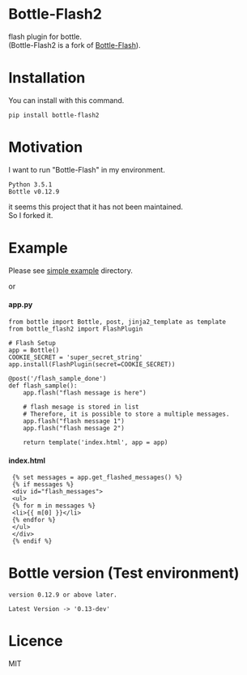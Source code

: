 # Bottle-Flash2
flash plugin for bottle.<br>
(Bottle-Flash2 is a fork of [Bottle-Flash](https://pypi.python.org/pypi/bottle-flash/)).

# Installation


You can install with this command.


	pip install bottle-flash2


# Motivation

I want to run "Bottle-Flash" in my environment.<br>

	Python 3.5.1
	Bottle v0.12.9

it seems this project that it has not been maintained.<br>
So I forked it.

# Example

Please see [simple example](./example/README.md) directory.

or

#### app.py

~~~~
from bottle import Bottle, post, jinja2_template as template
from bottle_flash2 import FlashPlugin

# Flash Setup
app = Bottle()
COOKIE_SECRET = 'super_secret_string'
app.install(FlashPlugin(secret=COOKIE_SECRET))

@post('/flash_sample_done')
def flash_sample():
    app.flash("flash message is here")
    
    # flash mesage is stored in list
    # Therefore, it is possible to store a multiple messages.
    app.flash("flash message 1")
    app.flash("flash message 2")
        
    return template('index.html', app = app)

~~~~

#### index.html

~~~~
 {% set messages = app.get_flashed_messages() %}
 {% if messages %}
 <div id="flash_messages">
 <ul>
 {% for m in messages %}
 <li>{{ m[0] }}</li>
 {% endfor %}
 </ul>
 </div>
 {% endif %}
~~~~

# Bottle version (Test environment)

	version 0.12.9 or above later.
	
	Latest Version -> '0.13-dev'

# Licence

MIT
